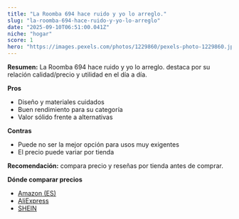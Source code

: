 ```yaml
---
title: "La Roomba 694 hace ruido y yo lo arreglo."
slug: "la-roomba-694-hace-ruido-y-yo-lo-arreglo"
date: "2025-09-10T06:51:00.041Z"
niche: "hogar"
score: 1
hero: "https://images.pexels.com/photos/1229860/pexels-photo-1229860.jpeg?auto=compress&cs=tinysrgb&fit=crop&h=627&w=1200&auto=compress&cs=tinysrgb&w=1200&h=675&fit=crop"
---
```


**Resumen:** La Roomba 694 hace ruido y yo lo arreglo. destaca por su relación calidad/precio y utilidad en el día a día.

**Pros**
- Diseño y materiales cuidados
- Buen rendimiento para su categoría
- Valor sólido frente a alternativas

**Contras**
- Puede no ser la mejor opción para usos muy exigentes
- El precio puede variar por tienda

**Recomendación:** compara precio y reseñas por tienda antes de comprar.

**Dónde comparar precios**
- [Amazon (ES)](https://www.amazon.es/s?k=La%20Roomba%20694%20hace%20ruido%20y%20yo%20lo%20arreglo.&tag=teknovashop25-21)
- [AliExpress](https://www.aliexpress.com/wholesale?SearchText=La%20Roomba%20694%20hace%20ruido%20y%20yo%20lo%20arreglo.)
- [SHEIN](https://www.shein.com/pdsearch/La%20Roomba%20694%20hace%20ruido%20y%20yo%20lo%20arreglo.)